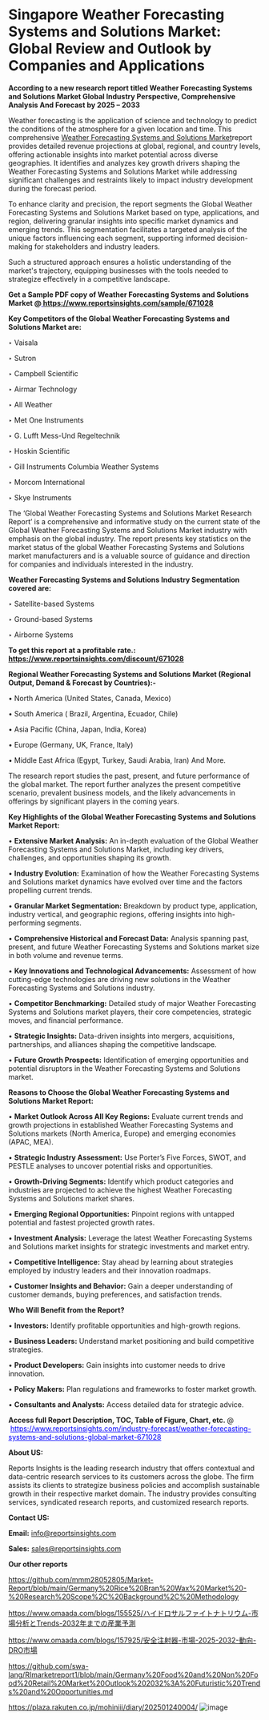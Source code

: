# Singapore Weather Forecasting Systems and Solutions Market: Global Review and Outlook by Companies and Applications

<strong>According to a new research report titled Weather Forecasting Systems and Solutions Market Global Industry Perspective, Comprehensive Analysis And Forecast by 2025 – 2033</strong>

Weather forecasting is the application of science and technology to predict the conditions of the atmosphere for a given location and time. This comprehensive <a href=https://www.reportsinsights.com/sample/671028>Weather Forecasting Systems and Solutions Market</a>report provides detailed revenue projections at global, regional, and country levels, offering actionable insights into market potential across diverse geographies. It identifies and analyzes key growth drivers shaping the Weather Forecasting Systems and Solutions Market while addressing significant challenges and restraints likely to impact industry development during the forecast period.

To enhance clarity and precision, the report segments the Global Weather Forecasting Systems and Solutions Market based on type, applications, and region, delivering granular insights into specific market dynamics and emerging trends. This segmentation facilitates a targeted analysis of the unique factors influencing each segment, supporting informed decision-making for stakeholders and industry leaders.

Such a structured approach ensures a holistic understanding of the market's trajectory, equipping businesses with the tools needed to strategize effectively in a competitive landscape.

<strong>Get a Sample PDF copy of Weather Forecasting Systems and Solutions Market </strong><strong>@<a href=https://www.reportsinsights.com/sample/671028 style=color:#0000ff;> https://www.reportsinsights.com/sample/671028</a></strong></font>

<strong>Key Competitors of the Global Weather Forecasting Systems and Solutions Market are:</strong>

‣ Vaisala

‣ Sutron

‣ Campbell Scientific

‣ Airmar Technology

‣ All Weather

‣ Met One Instruments

‣ G. Lufft Mess-Und Regeltechnik

‣ Hoskin Scientific

‣ Gill Instruments Columbia Weather Systems

‣ Morcom International

‣ Skye Instruments

The ‘Global Weather Forecasting Systems and Solutions Market Research Report’ is a comprehensive and informative study on the current state of the Global Weather Forecasting Systems and Solutions Market industry with emphasis on the global industry. The report presents key statistics on the market status of the global Weather Forecasting Systems and Solutions market manufacturers and is a valuable source of guidance and direction for companies and individuals interested in the industry.

<strong>Weather Forecasting Systems and Solutions Industry Segmentation covered are:</strong>

‣ Satellite-based Systems

‣ Ground-based Systems

‣ Airborne Systems

<strong>To get this report at a profitable rate.: <a href=https://www.reportsinsights.com/discount/671028 style=color:#0000ff;>https://www.reportsinsights.com/discount/671028</a></strong></font>

<strong>Regional Weather Forecasting Systems and Solutions Market (Regional Output, Demand &amp; Forecast by Countries):-</strong>

• North America (United States, Canada, Mexico)

• South America ( Brazil, Argentina, Ecuador, Chile)

• Asia Pacific (China, Japan, India, Korea)

• Europe (Germany, UK, France, Italy)

• Middle East Africa (Egypt, Turkey, Saudi Arabia, Iran) And More.

The research report studies the past, present, and future performance of the global market. The report further analyzes the present competitive scenario, prevalent business models, and the likely advancements in offerings by significant players in the coming years.

<strong>Key Highlights of the Global Weather Forecasting Systems and Solutions Market Report:</strong>

• <strong>Extensive Market Analysis:</strong> An in-depth evaluation of the Global Weather Forecasting Systems and Solutions Market, including key drivers, challenges, and opportunities shaping its growth.

• <strong>Industry Evolution:</strong> Examination of how the Weather Forecasting Systems and Solutions market dynamics have evolved over time and the factors propelling current trends.

• <strong>Granular Market Segmentation:</strong> Breakdown by product type, application, industry vertical, and geographic regions, offering insights into high-performing segments.

• <strong>Comprehensive Historical and Forecast Data:</strong> Analysis spanning past, present, and future Weather Forecasting Systems and Solutions market size in both volume and revenue terms.

• <strong>Key Innovations and Technological Advancements:</strong> Assessment of how cutting-edge technologies are driving new solutions in the Weather Forecasting Systems and Solutions industry.

• <strong>Competitor Benchmarking:</strong> Detailed study of major Weather Forecasting Systems and Solutions market players, their core competencies, strategic moves, and financial performance.

• <strong>Strategic Insights:</strong> Data-driven insights into mergers, acquisitions, partnerships, and alliances shaping the competitive landscape.

• <strong>Future Growth Prospects:</strong> Identification of emerging opportunities and potential disruptors in the Weather Forecasting Systems and Solutions market.

<strong>Reasons to Choose the Global Weather Forecasting Systems and Solutions Market Report:</strong>

• <strong>Market Outlook Across All Key Regions:</strong> Evaluate current trends and growth projections in established Weather Forecasting Systems and Solutions markets (North America, Europe) and emerging economies (APAC, MEA).

• <strong>Strategic Industry Assessment:</strong> Use Porter’s Five Forces, SWOT, and PESTLE analyses to uncover potential risks and opportunities.

• <strong>Growth-Driving Segments:</strong> Identify which product categories and industries are projected to achieve the highest Weather Forecasting Systems and Solutions market shares.

• <strong>Emerging Regional Opportunities:</strong> Pinpoint regions with untapped potential and fastest projected growth rates.

• <strong>Investment Analysis:</strong> Leverage the latest Weather Forecasting Systems and Solutions market insights for strategic investments and market entry.

• <strong>Competitive Intelligence:</strong> Stay ahead by learning about strategies employed by industry leaders and their innovation roadmaps.

• <strong>Customer Insights and Behavior:</strong> Gain a deeper understanding of customer demands, buying preferences, and satisfaction trends.

<strong>Who Will Benefit from the Report?</strong>

• <strong>Investors:</strong> Identify profitable opportunities and high-growth regions.

• <strong>Business Leaders:</strong> Understand market positioning and build competitive strategies.

• <strong>Product Developers:</strong> Gain insights into customer needs to drive innovation.

• <strong>Policy Makers:</strong> Plan regulations and frameworks to foster market growth.

• <strong>Consultants and Analysts:</strong> Access detailed data for strategic advice.
</ul>
<strong>Access full Report Description, TOC, Table of Figure, Chart, etc. </strong>@  <a href=https://www.reportsinsights.com/industry-forecast/weather-forecasting-systems-and-solutions-global-market-671028 style=color:#0000ff;>https://www.reportsinsights.com/industry-forecast/weather-forecasting-systems-and-solutions-global-market-671028</a></font>

<strong><strong>About US</strong>:</strong>

Reports Insights is the leading research industry that offers contextual and data-centric research services to its customers across the globe. The firm assists its clients to strategize business policies and accomplish sustainable growth in their respective market domain. The industry provides consulting services, syndicated research reports, and customized research reports.

<strong>Contact US:</strong>

<p class=""""><b>Email:</b> <a href=mailto:info@reportsinsights.com>info@reportsinsights.com</a></p>
<p class=""""><b>Sales:</b> <a href=mailto:sales@reportsinsights.com>sales@reportsinsights.com</a></p>

<strong>Our other reports</strong>

<a href=https://github.com/mmm28052805/Market-Report/blob/main/Germany%20Rice%20Bran%20Wax%20Market%20-%20Research%20Scope%2C%20Background%2C%20Methodology>https://github.com/mmm28052805/Market-Report/blob/main/Germany%20Rice%20Bran%20Wax%20Market%20-%20Research%20Scope%2C%20Background%2C%20Methodology</a>

<a href=https://www.omaada.com/blogs/155525/ハイドロサルファイトナトリウム-市場分析とTrends-2032年までの産業予測>https://www.omaada.com/blogs/155525/ハイドロサルファイトナトリウム-市場分析とTrends-2032年までの産業予測</a>

<a href=https://www.omaada.com/blogs/157925/安全注射器-市場-2025-2032-動向-DRO市場>https://www.omaada.com/blogs/157925/安全注射器-市場-2025-2032-動向-DRO市場</a>

<a href=https://github.com/swa-lang/RImarketreport1/blob/main/Germany%20Food%20and%20Non%20Food%20Retail%20Market%20Outlook%202032%3A%20Futuristic%20Trends%20and%20Opportunities.md>https://github.com/swa-lang/RImarketreport1/blob/main/Germany%20Food%20and%20Non%20Food%20Retail%20Market%20Outlook%202032%3A%20Futuristic%20Trends%20and%20Opportunities.md</a>

<a href=https://plaza.rakuten.co.jp/mohiniii/diary/202501240004/>https://plaza.rakuten.co.jp/mohiniii/diary/202501240004/</a>
![image](https://github.com/user-attachments/assets/23f43819-e3f9-4168-a4bd-f5a4723201de)
